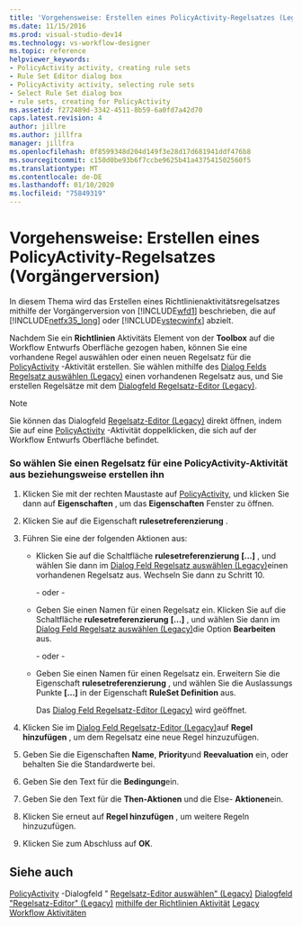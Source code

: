 ```yaml
---
title: 'Vorgehensweise: Erstellen eines PolicyActivity-Regelsatzes (Legacy) | Microsoft-Dokumentation'
ms.date: 11/15/2016
ms.prod: visual-studio-dev14
ms.technology: vs-workflow-designer
ms.topic: reference
helpviewer_keywords:
- PolicyActivity activity, creating rule sets
- Rule Set Editor dialog box
- PolicyActivity activity, selecting rule sets
- Select Rule Set dialog box
- rule sets, creating for PolicyActivity
ms.assetid: f272489d-3342-4511-8b59-6a0fd7a42d70
caps.latest.revision: 4
author: jillre
ms.author: jillfra
manager: jillfra
ms.openlocfilehash: 0f8599348d204d149f3e28d17d681941ddf476b8
ms.sourcegitcommit: c150d0be93b6f7ccbe9625b41a437541502560f5
ms.translationtype: MT
ms.contentlocale: de-DE
ms.lasthandoff: 01/10/2020
ms.locfileid: "75849319"
---
```

# <a name="how-to-create-a-policyactivity-rule-set-legacy"></a>Vorgehensweise: Erstellen eines PolicyActivity-Regelsatzes (Vorgängerversion)
In diesem Thema wird das Erstellen eines Richtlinienaktivitätsregelsatzes mithilfe der Vorgängerversion von [!INCLUDE[wfd1](../includes/wfd1-md.md)] beschrieben, die auf [!INCLUDE[netfx35_long](../includes/netfx35-long-md.md)] oder [!INCLUDE[vstecwinfx](../includes/vstecwinfx-md.md)] abzielt.

 Nachdem Sie ein **Richtlinien** Aktivitäts Element von der **Toolbox** auf die Workflow Entwurfs Oberfläche gezogen haben, können Sie eine vorhandene Regel auswählen oder einen neuen Regelsatz für die [PolicyActivity](https://msdn2.microsoft.com/library/system.workflow.activities.policyactivity.aspx) -Aktivität erstellen. Sie wählen mithilfe des [Dialog Felds Regelsatz auswählen (Legacy)](../workflow-designer/select-rule-set-dialog-box-legacy.md) einen vorhandenen Regelsatz aus, und Sie erstellen Regelsätze mit dem [Dialogfeld Regelsatz-Editor (Legacy)](../workflow-designer/rule-set-editor-dialog-box-legacy.md).

> [!NOTE]
> Sie können das Dialogfeld [Regelsatz-Editor (Legacy)](../workflow-designer/rule-set-editor-dialog-box-legacy.md) direkt öffnen, indem Sie auf eine [PolicyActivity](https://msdn2.microsoft.com/library/system.workflow.activities.policyactivity.aspx) -Aktivität doppelklicken, die sich auf der Workflow Entwurfs Oberfläche befindet.

### <a name="to-select-or-create-a-rule-set-for-a-policyactivity-activity"></a>So wählen Sie einen Regelsatz für eine PolicyActivity-Aktivität aus beziehungsweise erstellen ihn

1. Klicken Sie mit der rechten Maustaste auf [PolicyActivity](https://msdn2.microsoft.com/library/system.workflow.activities.policyactivity.aspx), und klicken Sie dann auf **Eigenschaften** , um das **Eigenschaften** Fenster zu öffnen.

2. Klicken Sie auf die Eigenschaft **rulesetreferenzierung** .

3. Führen Sie eine der folgenden Aktionen aus:

    - Klicken Sie auf die Schaltfläche **rulesetreferenzierung** **[...]** , und wählen Sie dann im [Dialog Feld Regelsatz auswählen (Legacy)](../workflow-designer/select-rule-set-dialog-box-legacy.md)einen vorhandenen Regelsatz aus. Wechseln Sie dann zu Schritt 10.

         \- oder -

    - Geben Sie einen Namen für einen Regelsatz ein. Klicken Sie auf die Schaltfläche **rulesetreferenzierung** **[...]** , und wählen Sie dann im [Dialog Feld Regelsatz auswählen (Legacy)](../workflow-designer/select-rule-set-dialog-box-legacy.md)die Option **Bearbeiten** aus.

         \- oder -

    - Geben Sie einen Namen für einen Regelsatz ein. Erweitern Sie die Eigenschaft **rulesetreferenzierung** , und wählen Sie die Auslassungs Punkte **[...]** in der Eigenschaft **RuleSet Definition** aus.

         Das [Dialog Feld Regelsatz-Editor (Legacy)](../workflow-designer/rule-set-editor-dialog-box-legacy.md) wird geöffnet.

4. Klicken Sie im [Dialog Feld Regelsatz-Editor (Legacy)](../workflow-designer/rule-set-editor-dialog-box-legacy.md)auf **Regel hinzufügen** , um dem Regelsatz eine neue Regel hinzuzufügen.

5. Geben Sie die Eigenschaften **Name**, **Priority**und **Reevaluation** ein, oder behalten Sie die Standardwerte bei.

6. Geben Sie den Text für die **Bedingung**ein.

7. Geben Sie den Text für die **Then-Aktionen** und die Else- **Aktionen**ein.

8. Klicken Sie erneut auf **Regel hinzufügen** , um weitere Regeln hinzuzufügen.

9. Klicken Sie zum Abschluss auf **OK**.

## <a name="see-also"></a>Siehe auch
 [PolicyActivity](https://msdn2.microsoft.com/library/system.workflow.activities.policyactivity.aspx) -Dialogfeld " [Regelsatz-Editor auswählen" (Legacy)](../workflow-designer/select-rule-set-dialog-box-legacy.md) [Dialogfeld "Regelsatz-Editor" (Legacy)](../workflow-designer/rule-set-editor-dialog-box-legacy.md) [mithilfe der Richtlinien Aktivität](https://msdn2.microsoft.com/library/bb675229.aspx) [Legacy Workflow Aktivitäten](../workflow-designer/legacy-workflow-activities.md)
